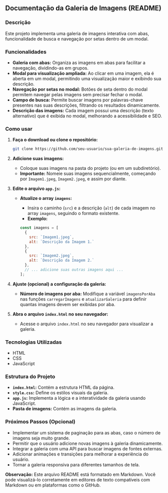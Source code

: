 ## Documentação da Galeria de Imagens (README)

### Descrição

Este projeto implementa uma galeria de imagens interativa com abas, funcionalidade de busca e navegação por setas dentro de um modal. 

### Funcionalidades

- **Galeria com abas:** Organiza as imagens em abas para facilitar a navegação, dividindo-as em grupos.
- **Modal para visualização ampliada:** Ao clicar em uma imagem, ela é aberta em um modal, permitindo uma visualização maior e exibindo sua descrição.
- **Navegação por setas no modal:** Botões de seta dentro do modal permitem navegar pelas imagens sem precisar fechar o modal.
- **Campo de busca:** Permite buscar imagens por palavras-chave presentes nas suas descrições, filtrando os resultados dinamicamente.
- **Descrição das imagens:** Cada imagem possui uma descrição (texto alternativo) que é exibida no modal, melhorando a acessibilidade e SEO.

### Como usar

1. **Faça o download ou clone o repositório:**

   ```bash
   git clone https://github.com/seu-usuario/sua-galeria-de-imagens.git
   ```

2. **Adicione suas imagens:**
   - Coloque suas imagens na pasta do projeto (ou em um subdiretório).
   - **Importante:** Nomeie suas imagens sequencialmente, começando por `Imagem1.jpeg`, `Imagem2.jpeg`, e assim por diante.

3. **Edite o arquivo `app.js`:**
   - **Atualize o array `imagens`:**
     - Insira o caminho (`src`) e a descrição (`alt`) de cada imagem no array `imagens`, seguindo o formato existente.
     - **Exemplo:**

     ```javascript
     const imagens = [
       {
         src: `Imagem1.jpeg`,
         alt: `Descrição da Imagem 1.`
       },
       {
         src: `Imagem2.jpeg`,
         alt: `Descrição da Imagem 2.`
       },
       // ... adicione suas outras imagens aqui ...
     ];
     ```

4. **Ajuste (opcional) a configuração da galeria:**
   - **Número de imagens por aba:** Modifique a variável `imagensPorAba` nas funções `carregarImagens` e `atualizarGaleria` para definir quantas imagens devem ser exibidas por aba. 

5. **Abra o arquivo `index.html` no seu navegador:**
   - Acesse o arquivo `index.html` no seu navegador para visualizar a galeria.

### Tecnologias Utilizadas

- HTML
- CSS
- JavaScript

### Estrutura do Projeto

- **`index.html`:** Contém a estrutura HTML da página.
- **`style.css`:** Define os estilos visuais da galeria.
- **`app.js`:** Implementa a lógica e a interatividade da galeria usando JavaScript.
- **Pasta de imagens:** Contém as imagens da galeria.

### Próximos Passos (Opcional)

- Implementar um sistema de paginação para as abas, caso o número de imagens seja muito grande.
- Permitir que o usuário adicione novas imagens à galeria dinamicamente.
- Integrar a galeria com uma API para buscar imagens de fontes externas.
- Adicionar animações e transições para melhorar a experiência do usuário.
- Tornar a galeria responsiva para diferentes tamanhos de tela.

 **Observação:** Este arquivo README está formatado em Markdown. Você pode visualizá-lo corretamente em editores de texto compatíveis com Markdown ou em plataformas como o GitHub.

